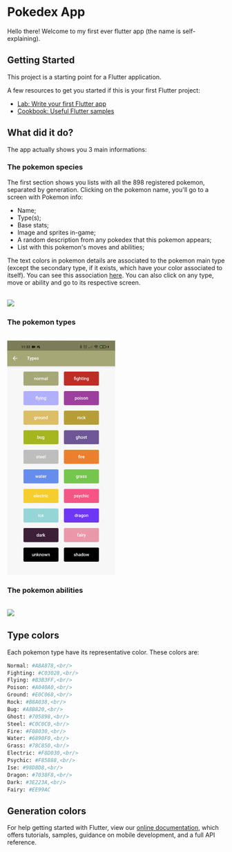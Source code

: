 # Pokedex App

Hello there! Welcome to my first ever flutter app (the name is self-explaining). 

## Getting Started

This project is a starting point for a Flutter application.

A few resources to get you started if this is your first Flutter project:

- [Lab: Write your first Flutter app](https://flutter.dev/docs/get-started/codelab)
- [Cookbook: Useful Flutter samples](https://flutter.dev/docs/cookbook)

## What did it do?

The app actually shows you 3 main informations:

  ### The pokemon species
  
  The first section shows you lists with all the 898 registered pokemon, separated by generation. Clicking on the pokemon name, you'll go to a screen with Pokemon info:
    
  - Name;
  - Type(s);
  - Base stats;
  - Image and sprites in-game;
  - A random description from any pokedex that this pokemon appears;
  - List with this pokemon's moves and abilities;
  
  The text colors in pokemon details are associated to the pokemon main type (except the secondary type, if it exists, which have your color associated to itself). You can see this association [here](#type-colors). You can also click on any type, move or ability and go to its respective screen.
 
  <br />
  <img src="readme_gifs/Pokemon.gif" width="250" />
  
  ### The pokemon types
  
  <br />
  <img src="/readme_gifs/Types.gif" width="250" />
  
  ### The pokemon abilities

  <br />
  <img src="/readme_gifs/Abilities.gif" width="250" />

## Type colors

Each pokemon type have its representative color. These colors are:

  ```bash
  Normal: #A8A878,<br/>
  Fighting: #C03028,<br/>
  Flying: #B3B3FF,<br/>
  Poison: #A040A0,<br/>
  Ground: #E0C068,<br/>
  Rock: #B8A038,<br/>
  Bug: #A8B820,<br/>
  Ghost: #705898,<br/>
  Steel: #C0C0C0,<br/>
  Fire: #F08030,<br/>
  Water: #6890F0,<br/>
  Grass: #78C850,<br/>
  Electric: #F8D030,<br/>
  Psychic: #F85888,<br/>
  Ise: #98D8D8,<br/>
  Dragon: #7038F8,<br/>
  Dark: #3E223A,<br/>
  Fairy: #EE99AC
  ```

## Generation colors
  
For help getting started with Flutter, view our
[online documentation](https://flutter.dev/docs), which offers tutorials,
samples, guidance on mobile development, and a full API reference.
